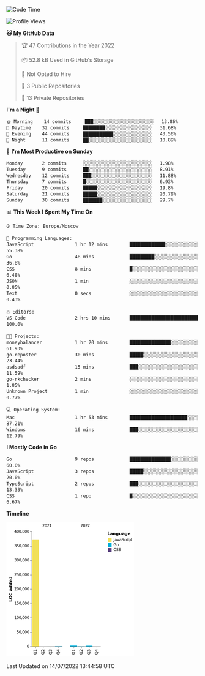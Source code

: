 <!--START_SECTION:waka-->
![Code Time](http://img.shields.io/badge/Code%20Time-368%20hrs%2043%20mins-blue)

![Profile Views](http://img.shields.io/badge/Profile%20Views-0-blue)

**🐱 My GitHub Data** 

> 🏆 47 Contributions in the Year 2022
 > 
> 📦 52.8 kB Used in GitHub's Storage 
 > 
> 🚫 Not Opted to Hire
 > 
> 📜 3 Public Repositories 
 > 
> 🔑 13 Private Repositories  
 > 
**I'm a Night 🦉** 

```text
🌞 Morning    14 commits     ███░░░░░░░░░░░░░░░░░░░░░░   13.86% 
🌆 Daytime    32 commits     ████████░░░░░░░░░░░░░░░░░   31.68% 
🌃 Evening    44 commits     ███████████░░░░░░░░░░░░░░   43.56% 
🌙 Night      11 commits     ██░░░░░░░░░░░░░░░░░░░░░░░   10.89%

```
📅 **I'm Most Productive on Sunday** 

```text
Monday       2 commits      ░░░░░░░░░░░░░░░░░░░░░░░░░   1.98% 
Tuesday      9 commits      ██░░░░░░░░░░░░░░░░░░░░░░░   8.91% 
Wednesday    12 commits     ███░░░░░░░░░░░░░░░░░░░░░░   11.88% 
Thursday     7 commits      █░░░░░░░░░░░░░░░░░░░░░░░░   6.93% 
Friday       20 commits     █████░░░░░░░░░░░░░░░░░░░░   19.8% 
Saturday     21 commits     █████░░░░░░░░░░░░░░░░░░░░   20.79% 
Sunday       30 commits     ███████░░░░░░░░░░░░░░░░░░   29.7%

```


📊 **This Week I Spent My Time On** 

```text
⌚︎ Time Zone: Europe/Moscow

💬 Programming Languages: 
JavaScript               1 hr 12 mins        █████████████░░░░░░░░░░░░   55.38% 
Go                       48 mins             █████████░░░░░░░░░░░░░░░░   36.8% 
CSS                      8 mins              █░░░░░░░░░░░░░░░░░░░░░░░░   6.48% 
JSON                     1 min               ░░░░░░░░░░░░░░░░░░░░░░░░░   0.85% 
Text                     0 secs              ░░░░░░░░░░░░░░░░░░░░░░░░░   0.43%

🔥 Editors: 
VS Code                  2 hrs 10 mins       █████████████████████████   100.0%

🐱‍💻 Projects: 
moneybalancer            1 hr 20 mins        ███████████████░░░░░░░░░░   61.93% 
go-reposter              30 mins             █████░░░░░░░░░░░░░░░░░░░░   23.44% 
asdsadf                  15 mins             ███░░░░░░░░░░░░░░░░░░░░░░   11.59% 
go-rkchecker             2 mins              ░░░░░░░░░░░░░░░░░░░░░░░░░   1.85% 
Unknown Project          1 min               ░░░░░░░░░░░░░░░░░░░░░░░░░   0.77%

💻 Operating System: 
Mac                      1 hr 53 mins        █████████████████████░░░░   87.21% 
Windows                  16 mins             ███░░░░░░░░░░░░░░░░░░░░░░   12.79%

```

**I Mostly Code in Go** 

```text
Go                       9 repos             ███████████████░░░░░░░░░░   60.0% 
JavaScript               3 repos             █████░░░░░░░░░░░░░░░░░░░░   20.0% 
TypeScript               2 repos             ███░░░░░░░░░░░░░░░░░░░░░░   13.33% 
CSS                      1 repo              █░░░░░░░░░░░░░░░░░░░░░░░░   6.67%

```


**Timeline**

![Chart not found](https://raw.githubusercontent.com/jeezft/jeezft/main/charts/bar_graph.png) 


 Last Updated on 14/07/2022 13:44:58 UTC
<!--END_SECTION:waka-->
